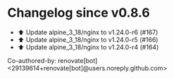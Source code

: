# Changelog since v0.8.6
- ⬆️ Update alpine_3_18/nginx to v1.24.0-r6 (#167) 
- ⬆️ Update alpine_3_18/nginx to v1.24.0-r5 (#166) 
- ⬆️ Update alpine_3_18/nginx to v1.24.0-r4 (#164)

Co-authored-by: renovate[bot] <29139614+renovate[bot]@users.noreply.github.com> 
